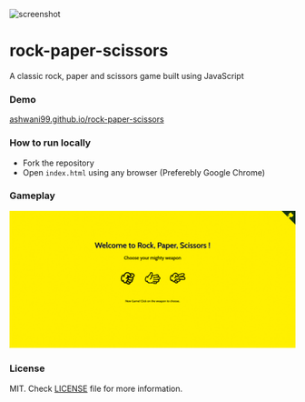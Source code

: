 ![screenshot](https://preview.ibb.co/d9AoYw/Screenshot_from_2017_10_03_15_08_22.png)


# rock-paper-scissors
A classic rock, paper and scissors game built using JavaScript

### Demo
[ashwani99.github.io/rock-paper-scissors](https://ashwani99.github.io/rock-paper-scissors/)

### How to run locally
- Fork the repository
- Open `index.html` using any browser (Preferebly Google Chrome)

### Gameplay
![screencast](assets/screencast.gif)

### License
MIT. Check [LICENSE](https://github.com/ashwani99/rock-paper-scissors/blob/master/LICENSE) file for more information.